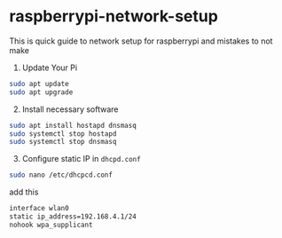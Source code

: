 # raspberrypi-network-setup

This is quick guide to network setup for raspberrypi and mistakes to not make


1. Update Your Pi
```bash
sudo apt update
sudo apt upgrade
```

2. Install necessary software
```bash
sudo apt install hostapd dnsmasq
sudo systemctl stop hostapd
sudo systemctl stop dnsmasq
```

3. Configure static IP in `dhcpd.conf`
```bash
sudo nano /etc/dhcpcd.conf
```

add this

```bash
interface wlan0
static ip_address=192.168.4.1/24
nohook wpa_supplicant
```


